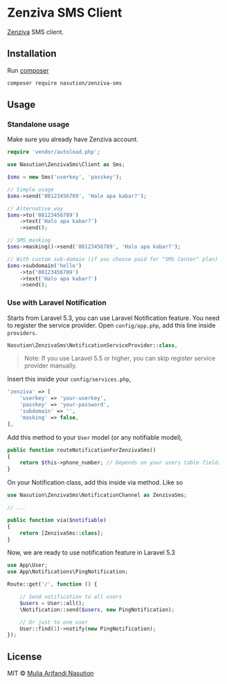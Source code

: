 # Zenziva SMS Client

[Zenziva](https://zenziva.net) SMS client.

## Installation

Run [composer](http://getcomposer.org)

```bash
composer require nasution/zenziva-sms
```

## Usage

### Standalone usage

Make sure you already have Zenziva account.

```php
require 'vendor/autoload.php';

use Nasution\ZenzivaSms\Client as Sms;

$sms = new Sms('userkey', 'passkey');

// Simple usage
$sms->send('08123456789', 'Halo apa kabar?');

// Alternative way
$sms->to('08123456789')
    ->text('Halo apa kabar?')
    ->send();

// SMS masking
$sms->masking()->send('08123456789', 'Halo apa kabar?');

// With custom sub-domain (if you choose paid for "SMS Center" plan)
$sms->subdomain('hello')
    ->to('08123456789')
    ->text('Halo apa kabar?')
    ->send();
```

### Use with Laravel Notification

Starts from Laravel 5.3, you can use Laravel Notification feature. You need to register the service provider. Open `config/app.php`, add this line inside `providers`.

```php
Nasution\ZenzivaSms\NotificationServiceProvider::class,
```

> Note: If you use Laravel 5.5 or higher, you can skip register service provider manually.

Insert this inside your `config/services.php`,

```php
'zenziva' => [
    'userkey' => 'your-userkey',
    'passkey' => 'your-password',
    'subdomain' => '',
    'masking' => false,
],
```

Add this method to your `User` model (or any notifiable model),

```php
public function routeNotificationForZenzivaSms()
{
    return $this->phone_number; // Depends on your users table field.
}
```

On your Notification class, add this inside via method. Like so

```php
use Nasution\ZenzivaSms\NotificationChannel as ZenzivaSms;

// ...

public function via($notifiable)
{
    return [ZenzivaSms::class];
}
```

Now, we are ready to use notification feature in Laravel 5.3

```php
use App\User;
use App\Notifications\PingNotification;

Route::get('/', function () {

    // Send notification to all users
    $users = User::all();
    \Notification::send($users, new PingNotification);

    // Or just to one user
    User::find(1)->notify(new PingNotification);
});
```

## License

MIT © [Mulia Arifandi Nasution](http://mul14.net)
